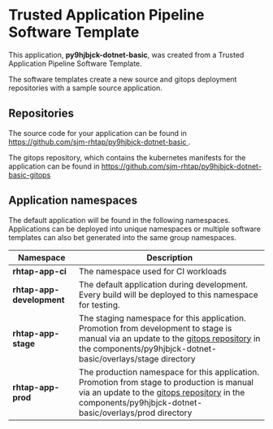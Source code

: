 # Trusted Application Pipeline Software Template

This application, **py9hjbjck-dotnet-basic**, was created from a Trusted Application Pipeline Software Template.

The software templates create a new source and gitops deployment repositories with a sample source application. 

## Repositories

The source code for your application can be found in [https://github.com/sjm-rhtap/py9hjbjck-dotnet-basic ](https://github.com/sjm-rhtap/py9hjbjck-dotnet-basic ).
 
The gitops repository, which contains the kubernetes manifests for the application can be found in 
[https://github.com/sjm-rhtap/py9hjbjck-dotnet-basic-gitops ](https://github.com/sjm-rhtap/py9hjbjck-dotnet-basic-gitops ) 

## Application namespaces 

The default application will be found in the following namespaces. Applications can be deployed into unique namespaces or multiple software templates can also bet generated into the same group namespaces.  

|  Namespace   |  Description   |  
| -------- | -------- |
| **rhtap-app-ci** | The namespace used for CI workloads |
| **rhtap-app-development** | The default application during development. Every build will be deployed to this namespace for testing. |
| **rhtap-app-stage** | The staging namespace for this application. Promotion from development to stage is manual via an update to the [gitops repository](https://github.com/sjm-rhtap/py9hjbjck-dotnet-basic-gitops ) in the components/py9hjbjck-dotnet-basic/overlays/stage directory |
| **rhtap-app-prod** | The production namespace for this application. Promotion from stage to production is manual via an update to the [gitops repository](https://github.com/sjm-rhtap/py9hjbjck-dotnet-basic-gitops ) in the components/py9hjbjck-dotnet-basic/overlays/prod directory |